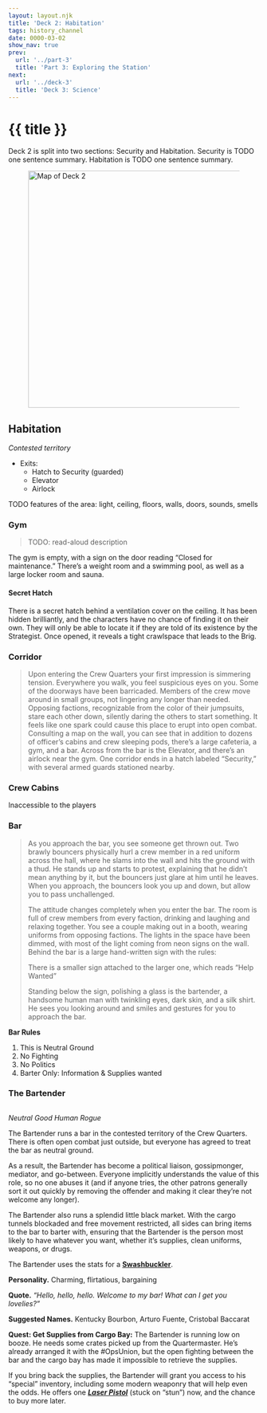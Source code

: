 ```yaml
---
layout: layout.njk
title: 'Deck 2: Habitation'
tags: history_channel
date: 0000-03-02
show_nav: true
prev:
  url: '../part-3'
  title: 'Part 3: Exploring the Station'
next:
  url: '../deck-3'
  title: 'Deck 3: Science'
---
```


# {{ title }}

Deck 2 is split into two sections: Security and Habitation. Security is TODO one sentence summary. Habitation is TODO one sentence summary.

<figure>
  <a href="/images/history-channel/deck-02-labels@2490.webp">
    <img
      alt="Map of Deck 2"
      sizes="(min-width: 850px) 830px, 100vw"
      src="/images/history-channel/deck-02-labels@830.webp"
      srcset="
        /images/history-channel/deck-02-labels@830.webp 830w,
        /images/history-channel/deck-02-labels@1660.webp 1660w,
        /images/history-channel/deck-02-labels@2490.webp 2490w"
      width="830"
      height="476"
      />
  </a>
</figure>

## Habitation

_Contested territory_

- Exits:
  - Hatch to Security (guarded)
  - Elevator
  - Airlock

TODO features of the area: light, ceiling, floors, walls, doors, sounds, smells

### Gym

> TODO: read-aloud description

The gym is empty, with a sign on the door reading “Closed for maintenance.” There’s a weight room and a swimming pool, as well as a large locker room and sauna.

#### Secret Hatch

There is a secret hatch behind a ventilation cover on the ceiling. It has been hidden brilliantly, and the characters have no chance of finding it on their own. They will only be able to locate it if they are told of its existence by the Strategist. Once opened, it reveals a tight crawlspace that leads to the Brig.

### Corridor

> Upon entering the Crew Quarters your first impression is simmering tension. Everywhere you walk, you feel suspicious eyes on you. Some of the doorways have been barricaded. Members of the crew move around in small groups, not lingering any longer than needed. Opposing factions, recognizable from the color of their jumpsuits, stare each other down, silently daring the others to start something. It feels like one spark could cause this place to erupt into open combat. Consulting a map on the wall, you can see that in addition to dozens of officer’s cabins and crew sleeping pods, there’s a large cafeteria, a gym, and a bar. Across from the bar is the Elevator, and there’s an airlock near the gym. One corridor ends in a hatch labeled “Security,” with several armed guards stationed nearby.

### Crew Cabins

Inaccessible to the players

### Bar

> As you approach the bar, you see someone get thrown out. Two brawly bouncers physically hurl a crew member in a red uniform across the hall, where he slams into the wall and hits the ground with a thud. He stands up and starts to protest, explaining that he didn’t mean anything by it, but the bouncers just glare at him until he leaves. When you approach, the bouncers look you up and down, but allow you to pass unchallenged.
>
> The attitude changes completely when you enter the bar. The room is full of crew members from every faction, drinking and laughing and relaxing together. You see a couple making out in a booth, wearing uniforms from opposing factions. The lights in the space have been dimmed, with most of the light coming from neon signs on the wall. Behind the bar is a large hand-written sign with the rules:
>
> There is a smaller sign attached to the larger one, which reads “Help Wanted”
>
> Standing below the sign, polishing a glass is the bartender, a handsome human man with twinkling eyes, dark skin, and a silk shirt. He sees you looking around and smiles and gestures for you to approach the bar.

<aside class="block-torn-paper">

**Bar Rules**

1. This is Neutral Ground
1. No Fighting
1. No Politics
1. Barter Only: Information & Supplies wanted

</aside>

### The Bartender

<figure class="compendium-image-right npc-portrait">
  <div class="npc-portrait__inner">
    <img src="/images/history-channel/bartender@512.webp" alt="">
  </div>
</figure>

_Neutral Good Human Rogue_

The Bartender runs a bar in the contested territory of the Crew Quarters. There is often open combat just outside, but everyone has agreed to treat the bar as neutral ground.

As a result, the Bartender has become a political liaison, gossipmonger, mediator, and go-between. Everyone implicitly understands the value of this role, so no one abuses it (and if anyone tries, the other patrons generally sort it out quickly by removing the offender and making it clear they’re not welcome any longer).

The Bartender also runs a splendid little black market. With the cargo tunnels blockaded and free movement restricted, all sides can bring items to the bar to barter with, ensuring that the Bartender is the person most likely to have whatever you want, whether it’s supplies, clean uniforms, weapons, or drugs.

The Bartender uses the stats for a [**Swashbuckler**](https://www.dndbeyond.com/monsters/17340-swashbuckler).

**Personality.** Charming, flirtatious, bargaining

**Quote.** _“Hello, hello, hello. Welcome to my bar! What can I get you lovelies?”_

**Suggested Names.** Kentucky Bourbon, Arturo Fuente, Cristobal Baccarat

<aside class="block-torn-paper">

**Quest: Get Supplies from Cargo Bay:** The Bartender is running low on booze. He needs some crates picked up from the Quartermaster. He’s already arranged it with the #OpsUnion, but the open fighting between the bar and the cargo bay has made it impossible to retrieve the supplies.

If you bring back the supplies, the Bartender will grant you access to his “special” inventory, including some modern weaponry that will help even the odds. He offers one [**_Laser Pistol_**](https://www.dndbeyond.com/equipment/laser-pistol) (stuck on “stun”) now, and the chance to buy more later.

</aside>
